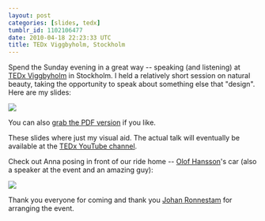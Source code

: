 ```yaml
---
layout: post
categories: [slides, tedx]
tumblr_id: 1102106477
date: 2010-04-18 22:23:33 UTC
title: TEDx Viggbyholm, Stockholm
---
```


Spend the Sunday evening in a great way -- speaking (and listening) at [TEDx Viggbyholm](http://www.tedxviggbyholm.com/) in Stockholm. I held a relatively short session on natural beauty, taking the opportunity to speak about something else that "design". Here are my slides:

<a href="http://hunch.se/stuff/patterns-of-beauty/"><img src="http://farm5.static.flickr.com/4011/4532838264_29ff56df7d_o.png"></a>

You can also <a href="http://hunch.se/stuff/patterns-of-beauty/patterns-of-beauty-by-rasmus-andersson-tedx.pdf">grab the PDF version</a> if you like.

These slides where just my visual aid. The actual talk will eventually be available at the [TEDx YouTube channel](http://www.youtube.com/user/TEDxTalks).

Check out Anna posing in front of our ride home -- [Olof Hansson](http://whitelines.se/)'s car (also a speaker at the event and an amazing guy):

[<img src="http://farm5.static.flickr.com/4018/4532872428_09ae17ff55_b.jpg">](http://www.flickr.com/photos/rsms/tags/tedxvigg/)

Thank you everyone for coming and thank you [Johan Ronnestam](http://www.ronnestam.com/) for arranging the event.

